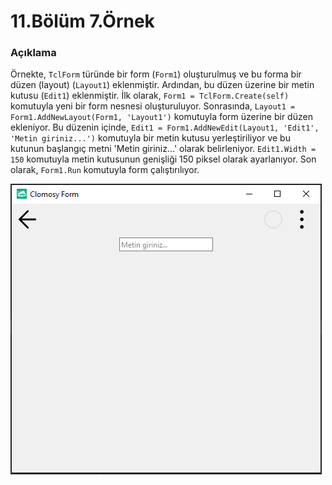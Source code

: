 # 11.Bölüm 7.Örnek

### Açıklama

Örnekte, `TclForm` türünde bir form (`Form1`) oluşturulmuş ve bu forma bir düzen (layout) (`Layout1`) eklenmiştir. Ardından, bu düzen üzerine bir metin kutusu (`Edit1`) eklenmiştir. İlk olarak, `Form1 = TclForm.Create(self)` komutuyla yeni bir form nesnesi oluşturuluyor. Sonrasında, `Layout1 = Form1.AddNewLayout(Form1, 'Layout1')` komutuyla form üzerine bir düzen ekleniyor. Bu düzenin içinde, `Edit1 = Form1.AddNewEdit(Layout1, 'Edit1', 'Metin giriniz...')` komutuyla bir metin kutusu yerleştiriliyor ve bu kutunun başlangıç metni 'Metin giriniz...' olarak belirleniyor. `Edit1.Width = 150` komutuyla metin kutusunun genişliği 150 piksel olarak ayarlanıyor. Son olarak, `Form1.Run` komutuyla form çalıştırılıyor.

![Bolum 11-Örnek 7](Bolum11_Ornek7.png)
